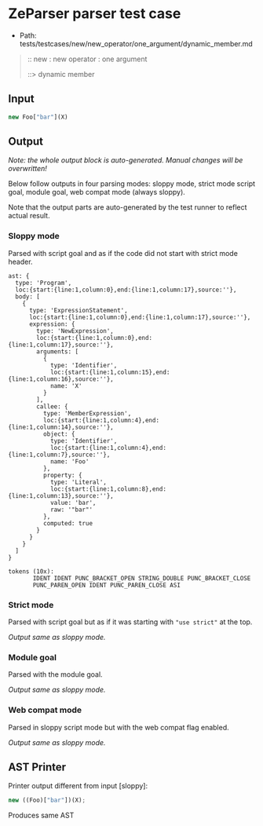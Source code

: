 # ZeParser parser test case

- Path: tests/testcases/new/new_operator/one_argument/dynamic_member.md

> :: new : new operator : one argument
>
> ::> dynamic member

## Input

`````js
new Foo["bar"](X)
`````

## Output

_Note: the whole output block is auto-generated. Manual changes will be overwritten!_

Below follow outputs in four parsing modes: sloppy mode, strict mode script goal, module goal, web compat mode (always sloppy).

Note that the output parts are auto-generated by the test runner to reflect actual result.

### Sloppy mode

Parsed with script goal and as if the code did not start with strict mode header.

`````
ast: {
  type: 'Program',
  loc:{start:{line:1,column:0},end:{line:1,column:17},source:''},
  body: [
    {
      type: 'ExpressionStatement',
      loc:{start:{line:1,column:0},end:{line:1,column:17},source:''},
      expression: {
        type: 'NewExpression',
        loc:{start:{line:1,column:0},end:{line:1,column:17},source:''},
        arguments: [
          {
            type: 'Identifier',
            loc:{start:{line:1,column:15},end:{line:1,column:16},source:''},
            name: 'X'
          }
        ],
        callee: {
          type: 'MemberExpression',
          loc:{start:{line:1,column:4},end:{line:1,column:14},source:''},
          object: {
            type: 'Identifier',
            loc:{start:{line:1,column:4},end:{line:1,column:7},source:''},
            name: 'Foo'
          },
          property: {
            type: 'Literal',
            loc:{start:{line:1,column:8},end:{line:1,column:13},source:''},
            value: 'bar',
            raw: '"bar"'
          },
          computed: true
        }
      }
    }
  ]
}

tokens (10x):
       IDENT IDENT PUNC_BRACKET_OPEN STRING_DOUBLE PUNC_BRACKET_CLOSE
       PUNC_PAREN_OPEN IDENT PUNC_PAREN_CLOSE ASI
`````

### Strict mode

Parsed with script goal but as if it was starting with `"use strict"` at the top.

_Output same as sloppy mode._

### Module goal

Parsed with the module goal.

_Output same as sloppy mode._

### Web compat mode

Parsed in sloppy script mode but with the web compat flag enabled.

_Output same as sloppy mode._

## AST Printer

Printer output different from input [sloppy]:

````js
new ((Foo)["bar"])(X);
````

Produces same AST
